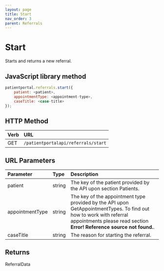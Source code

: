```yaml
---
layout: page
title: Start
nav_order: 3
parent: Referrals
---
```


# Start

Starts and returns a new referral.

## JavaScript library method

```javascript
patientportal.referrals.start({
    patient: <patient>,
    appointmentType: <appointment-type>,
    caseTitle: <case-title>
});
```

## HTTP Method

| Verb | URL                                               |
|:-----|:--------------------------------------------------|
| GET | `/patientportalapi/referrals/start` |

## URL Parameters

| Parameter | Type   | Description                                                 |
|:----------|:-------|:------------------------------------------------------------|
| patient | string | The key of the patient provided by the API upon section Patients. |
| appointmentType | string | The key of the appointment type provided by the API upon GetAppointmentTypes. To find out how to work with referral appointments please read section **Error! Reference source not found.**. |
| caseTitle | string | The reason for starting the referral. |

## Returns

ReferralData
